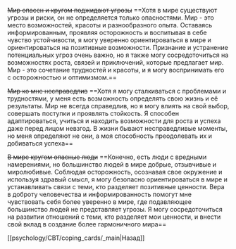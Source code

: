 ~~Мир опасен и кругом поджидают угрозы~~
==Хотя в мире существуют угрозы и риски, он не определяется только опасностями. Мир - это место возможностей, красоты и разнообразного опыта. Оставаясь информированным, проявляя осторожность и воспитывая в себе чувство устойчивости, я могу уверенно ориентироваться в мире и ориентироваться на позитивные возможности. Признание и устранение потенциальных угроз очень важно, но я также могу сосредоточиться на возможностях роста, связей и приключений, которые предлагает мир. Мир - это сочетание трудностей и красоты, и я могу воспринимать его с осторожностью и оптимизмом.==

~~Мир ко мне несправедлив~~
==Хотя я могу сталкиваться с проблемами и трудностями, у меня есть возможность определять свою жизнь и её результаты. Мир не всегда справедлив, но я могу влиять на свой выбор, совершать поступки и проявлять стойкость. Я способен адаптироваться, учиться и находить возможности для роста и успеха даже перед лицом невзгод. В жизни бывают несправедливые моменты, но меня определяют не они, а моя способность преодолевать их и добиваться успеха==

~~В мире кругом опасные люди~~
==Конечно, есть люди с вредными намерениями, но большинство людей в мире добрые, отзывчивые и миролюбивые. Соблюдая осторожность, осознавая свое окружение и используя здравый смысл, я могу безопасно ориентироваться в мире и устанавливать связи с теми, кто разделяет позитивные ценности. Вера в доброту человечества и информированность помогут мне чувствовать себя более уверенно в мире, где подавляющее большинство людей не представляет угрозы. Я могу сосредоточиться на развитии отношений с теми, кто разделяет мои ценности, и внести свой вклад в создание более гармоничного мира==

[[psychology/CBT/coping_cards/_main|Назад]]
